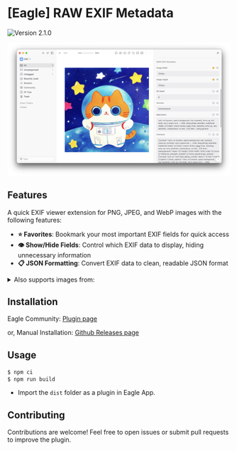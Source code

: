 # [Eagle] RAW EXIF Metadata

![Version 2.1.0](https://img.shields.io/badge/version-2.1.0-blue.svg)

![](docs/sample1.png)

## Features

A quick EXIF viewer extension for PNG, JPEG, and WebP images with the following features:

- **⭐ Favorites**: Bookmark your most important EXIF fields for quick access
- **👁️ Show/Hide Fields**: Control which EXIF data to display, hiding unnecessary information
- **📋 JSON Formatting**: Convert EXIF data to clean, readable JSON format

<details>
<summary>Also supports images from:</summary>

- `Stable Diffusion`
- `NovelAI`
- `Midjourney`
- `Nijijourney`
- `C2PA` (planned)

</details>

## Installation

Eagle Community: [Plugin page](https://community-en.eagle.cool/plugin/1152a2b2-499f-4d4e-afd2-2554fe44808a)

or, Manual Installation: [Github Releases page](https://github.com/tuki0918/eagle-raw-exif-inspector/releases)

## Usage

```
$ npm ci
$ npm run build
```

- Import the `dist` folder as a plugin in Eagle App.

## Contributing

Contributions are welcome! Feel free to open issues or submit pull requests to improve the plugin.

